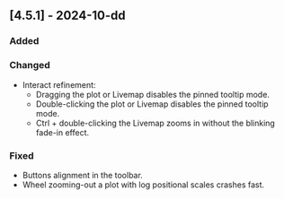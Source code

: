## [4.5.1] - 2024-10-dd

### Added

### Changed

- Interact refinement:  
  * Dragging the plot or Livemap disables the pinned tooltip mode.
  * Double-clicking the plot or Livemap disables the pinned tooltip mode.
  * Ctrl + double-clicking the Livemap zooms in without the blinking fade-in effect.
  
### Fixed
                                                 
- Buttons alignment in the toolbar.
- Wheel zooming-out a plot with log positional scales crashes fast.   